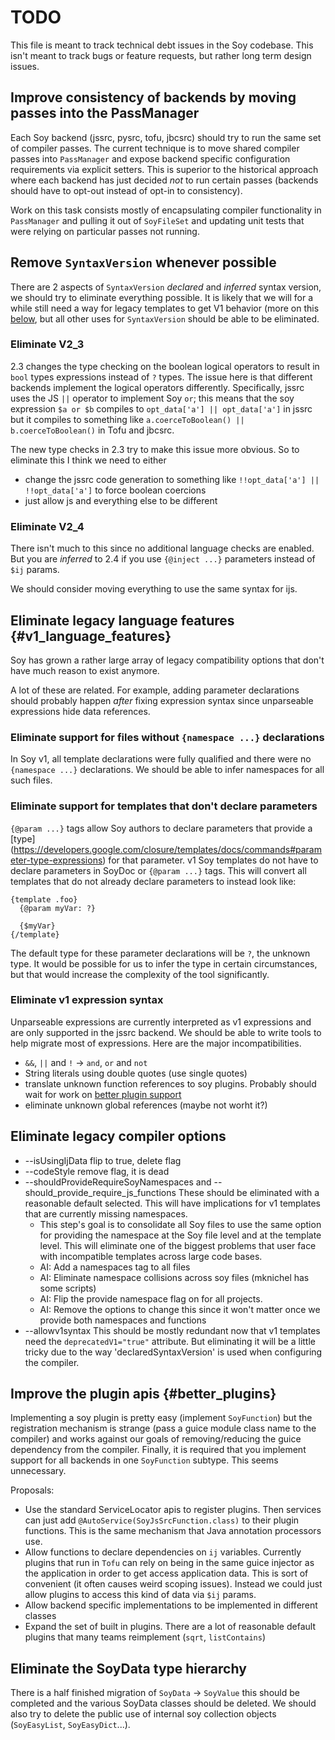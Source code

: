 # TODO

This file is meant to track technical debt issues in the Soy codebase. This
isn't meant to track bugs or feature requests, but rather long term design
issues.

## Improve consistency of backends by moving passes into the PassManager

Each Soy backend (jssrc, pysrc, tofu, jbcsrc) should try to run the same set of
compiler passes. The current technique is to move shared compiler passes into
`PassManager` and expose backend specific configuration requirements via
explicit setters. This is superior to the historical approach where each backend
has just decided _not_ to run certain passes (backends should have to opt-out
instead of opt-in to consistency).

Work on this task consists mostly of encapsulating compiler functionality in
`PassManager` and pulling it out of `SoyFileSet` and updating unit tests that
were relying on particular passes not running.

## Remove `SyntaxVersion` whenever possible

There are 2 aspects of `SyntaxVersion` _declared_ and _inferred_ syntax version,
we should try to eliminate everything possible. It is likely that we will for a
while still need a way for legacy templates to get V1 behavior (more on this
[below](#v1_language_features), but all other uses for `SyntaxVersion` should be
able to be eliminated.

### Eliminate V2_3

2.3 changes the type checking on the boolean logical operators to result in
`bool` types expressions instead of `?` types. The issue here is that different
backends implement the logical operators differently. Specifically, jssrc uses
the JS `||` operator to implement Soy `or`; this means that the soy expression
`$a or $b` compiles to `opt_data['a'] || opt_data['a']` in jssrc but it compiles
to something like `a.coerceToBoolean() || b.coerceToBoolean()` in Tofu and
jbcsrc.

The new type checks in 2.3 try to make this issue more obvious. So to eliminate
this I think we need to either

*   change the jssrc code generation to something like `!!opt_data['a'] ||
    !!opt_data['a']` to force boolean coercions
*   just allow js and everything else to be different

### Eliminate V2_4

There isn't much to this since no additional language checks are enabled. But
you are _inferred_ to 2.4 if you use `{@inject ...}` parameters instead of `$ij`
params.

We should consider moving everything to use the same syntax for ijs.

## Eliminate legacy language features {#v1_language_features}

Soy has grown a rather large array of legacy compatibility options that don't
have much reason to exist anymore.

A lot of these are related. For example, adding parameter declarations should
probably happen _after_ fixing expression syntax since unparseable expressions
hide data references.

### Eliminate support for files without `{namespace ...}` declarations

In Soy v1, all template declarations were fully qualified and there were no
`{namespace ...}` declarations. We should be able to infer namespaces for all
such files.

### Eliminate support for templates that don't declare parameters

`{@param ...}` tags allow Soy authors to declare parameters that provide a [type]
(https://developers.google.com/closure/templates/docs/commands#parameter-type-expressions)
for that parameter. v1 Soy templates do not have to declare parameters in SoyDoc
or `{@param ...}` tags. This will convert all templates that do not already
declare parameters to instead look like:

```soy
{template .foo}
  {@param myVar: ?}

  {$myVar}
{/template}
```

The default type for these parameter declarations will be `?`, the unknown type.
It would be possible for us to infer the type in certain circumstances, but that
would increase the complexity of the tool significantly.

### Eliminate v1 expression syntax

Unparseable expressions are currently interpreted as v1 expressions and are only
supported in the jssrc backend. We should be able to write tools to help migrate
most of expressions. Here are the major incompatibilities.

*   `&&`, `||` and `!` -> `and`, `or` and `not`
*   String literals using double quotes (use single quotes)
*   translate unknown function references to soy plugins. Probably should wait
    for work on [better plugin support](#better_plugins)
*   eliminate unknown global references (maybe not worht it?)

## Eliminate legacy compiler options

*   --isUsingIjData flip to true, delete flag
*   --codeStyle remove flag, it is dead
*   --shouldProvideRequireSoyNamespaces and
    --should_provide_require_js_functions These should be eliminated with a
    reasonable default selected. This will have implications for v1 templates
    that are currently missing namespaces.
    *   This step's goal is to consolidate all Soy files to use the same option
        for providing the namespace at the Soy file level and at the template
        level. This will eliminate one of the biggest problems that user face
        with incompatible templates across large code bases.
    *   AI: Add a namespaces tag to all files
    *   AI: Eliminate namespace collisions across soy files (mknichel has some
        scripts)
    *   AI: Flip the provide namespace flag on for all projects.
    *   AI: Remove the options to change this since it won't matter once we
        provide both namespaces and functions
*   --allowv1syntax This should be mostly redundant now that v1 templates need
    the `deprecatedV1="true"` attribute. But eliminating it will be a little
    tricky due to the way 'declaredSyntaxVersion' is used when configuring the
    compiler.

## Improve the plugin apis {#better_plugins}

Implementing a soy plugin is pretty easy (implement `SoyFunction`) but the
registration mechanism is strange (pass a guice module class name to the
compiler) and works against our goals of removing/reducing the guice dependency
from the compiler. Finally, it is required that you implement support for all
backends in one `SoyFunction` subtype. This seems unnecessary.

Proposals:

*   Use the standard ServiceLocator apis to register plugins. Then services can
    just add `@AutoService(SoyJsSrcFunction.class)` to their plugin functions.
    This is the same mechanism that Java annotation processors use.
*   Allow functions to declare dependencies on `ij` variables. Currently plugins
    that run in `Tofu` can rely on being in the same guice injector as the
    application in order to get access application data. This is sort of
    convenient (it often causes weird scoping issues). Instead we could just
    allow plugins to access this kind of data via `$ij` params.
*   Allow backend specific implementations to be implemented in different
    classes
*   Expand the set of built in plugins. There are a lot of reasonable default
    plugins that many teams reimplement (`sqrt`, `listContains`)

## Eliminate the SoyData type hierarchy

There is a half finished migration of `SoyData` -> `SoyValue` this should be
completed and the various SoyData classes should be deleted. We should also try
to delete the public use of internal soy collection objects (`SoyEasyList`,
`SoyEasyDict`...).
